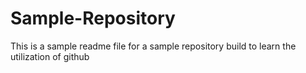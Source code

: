 # Sample-Repository

This is a sample readme file for a sample repository build to learn the utilization of github
